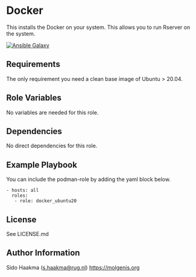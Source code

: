 Docker
=========
This installs the Docker on your system. This allows you to run Rserver on the system.

[![Ansible Galaxy](https://img.shields.io/badge/ansible-galaxy-docker-blue.svg)](https://galaxy.ansible.com/molgenis/armadillo1/)

Requirements
------------
The only requirement you need a clean base image of Ubuntu > 20.04.

Role Variables
--------------
No variables are needed for this role.

Dependencies
------------
No direct dependencies for this role.

Example Playbook
----------------
You can include the podman-role by adding the yaml block below.

    - hosts: all
      roles:
       - role: docker_ubuntu20
                   
License
-------
See LICENSE.md

Author Information
------------------
Sido Haakma (s.haakma@rug.nl)
https://molgenis.org